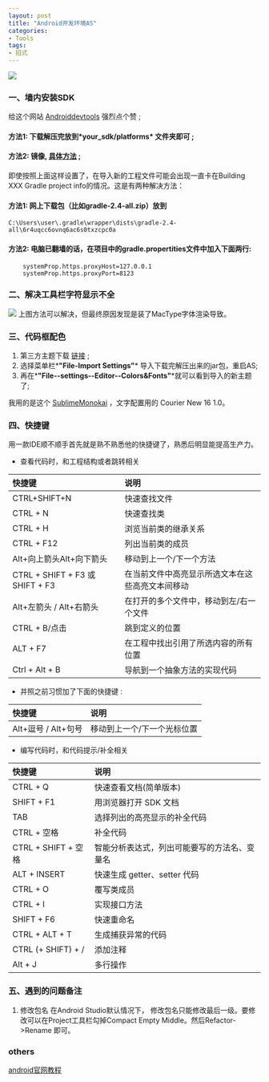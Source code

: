 ```yaml
---
layout: post
title: "Android开发环境AS"
categories:
- Tools 
tags:
- 招式
---
```

![](http://upload-images.jianshu.io/upload_images/1236985-d168dc3aea0be8fc.jpg?imageMogr2/auto-orient/strip%7CimageView2/2/w/1240)

### 一、墙内安装SDK
给这个网站 [Androiddevtools](http://www.androiddevtools.cn/index.html) 强烈点个赞 ;

#### 方法1: 下载解压完放到*__your_sdk/platforms__* 文件夹即可 ;
#### 方法2: 镜像, [具体方法](http://android-mirror.bugly.qq.com:8080/include/usage.html) ;

即使按照上面这样设置了，在导入新的工程文件可能会出现一直卡在Building XXX Gradle project info的情况。这是有两种解决方法：

#### 方法1: 网上下载包（比如gradle-2.4-all.zip）放到

```
C:\Users\user\.gradle\wrapper\dists\gradle-2.4-all\6r4uqcc6ovnq6ac6s0txzcpc0a 
```

#### 方法2: 电脑已翻墙的话，在项目中的gradle.propertities文件中加入下面两行:
```
    systemProp.https.proxyHost=127.0.0.1
    systemProp.https.proxyPort=8123 
```


### 二、解决工具栏字符显示不全
![](http://upload-images.jianshu.io/upload_images/1236985-b2ea3ad4629aecfa.png?imageMogr2/auto-orient/strip%7CimageView2/2/w/1240)
上图方法可以解决，但最终原因发现是装了MacType字体渲染导致。

### 三、代码框配色
1. 第三方主题下载 [链接](http://www.ideacolorthemes.org/home/) ; 
2. 选择菜单栏*__"File-Import Settings"__* 导入下载完解压出来的jar包，重启AS;
3. 再在*__"File--settings--Editor--Colors&Fonts"__*就可以看到导入的新主题了;

我用的是这个 [SublimeMonokai](https://github.com/y3sh/Intellij-Colors-Sublime-Monokai) ，文字配置用的 Courier New 16 1.0。

### 四、快捷键
用一款IDE顺不顺手首先就是熟不熟悉他的快捷键了，熟悉后明显能提高生产力。
- 查看代码时，和工程结构或者跳转相关

| 快捷键                        | 说明         |
| :--------                        | :--------      | 
| CTRL+SHIFT+N        | 快速查找文件 | 
| CTRL + N                   |  快速查找类   | 
| CTRL + H                   |  浏览当前类的继承关系 | 
|CTRL + F12	             |  列出当前类的成员|
|Alt+向上箭头Alt+向下箭头                      | 移动到上一个/下一个方法|
|CTRL + SHIFT + F3 或 SHIFT + F3	|在当前文件中高亮显示所选文本在这些高亮文本间移动|
|Alt+左箭头 / Alt+右箭头 |在打开的多个文件中，移动到左/右一个文件|
|CTRL + B/点击	       |跳到定义的位置|
|ALT + F7	               |在工程中找出引用了所选内容的所有位置|
|Ctrl + Alt + B 	               |导航到一个抽象方法的实现代码|

- 并照之前习惯加了下面的快捷键 :

| 快捷键                        | 说明           |
| :--------                        | :--------        | 
|Alt+逗号 / Alt+句号	     |移动到上一个/下一个光标位置|

- 编写代码时，和代码提示/补全相关

| 快捷键                        | 说明           |
| :--------                        | :--------        | 
|CTRL + Q	             |  快速查看文档(简单版本)  |
|SHIFT + F1	             |  用浏览器打开 SDK 文档  |
|TAB	                     |  选择列出的高亮显示的补全代码  |
|CTRL + 空格	             |  补全代码   |
|CTRL + SHIFT + 空格 |  智能分析表达式，列出可能要写的方法名、变量名  |
|ALT + INSERT	     |  快速生成 getter、setter 代码  |
|CTRL + O	             |  覆写类成员  |
|CTRL + I	                     |  实现接口方法  |
|SHIFT + F6	             |  快速重命名  |
|CTRL + ALT + T	     |  生成捕获异常的代码  |
|CTRL (+ SHIFT) + /     |  添加注释  |
|Alt + J	                     | 多行操作  |

### 五、遇到的问题备注
1. 修改包名
在Android Studio默认情况下， 修改包名只能修改最后一级。要修改可以在Project工具栏勾掉Compact Empty Middle。然后Refactor->Rename 即可。

### others
[android官网教程](https://developer.android.com/training/index.html)
<br>


